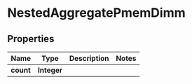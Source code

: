 

# NestedAggregatePmemDimm


## Properties

Name | Type | Description | Notes
------------ | ------------- | ------------- | -------------
**count** | **Integer** |  | 



